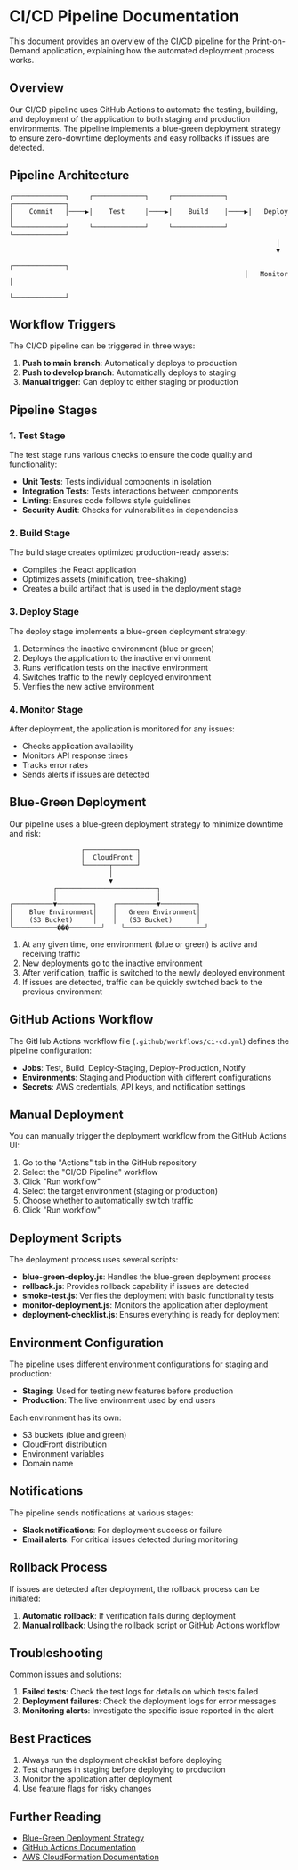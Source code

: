 # CI/CD Pipeline Documentation

This document provides an overview of the CI/CD pipeline for the Print-on-Demand application, explaining how the automated deployment process works.

## Overview

Our CI/CD pipeline uses GitHub Actions to automate the testing, building, and deployment of the application to both staging and production environments. The pipeline implements a blue-green deployment strategy to ensure zero-downtime deployments and easy rollbacks if issues are detected.

## Pipeline Architecture

```
┌─────────────┐     ┌─────────────┐     ┌─────────────┐     ┌─────────────┐
│    Commit   │────▶│    Test     │────▶│    Build    │────▶│   Deploy    │
└─────────────┘     └─────────────┘     └─────────────┘     └─────────────┘
                                                                   │
                                                                   ▼
                                                           ┌─────────────┐
                                                           │   Monitor   │
                                                           └─────────────┘
```

## Workflow Triggers

The CI/CD pipeline can be triggered in three ways:

1. **Push to main branch**: Automatically deploys to production
2. **Push to develop branch**: Automatically deploys to staging
3. **Manual trigger**: Can deploy to either staging or production

## Pipeline Stages

### 1. Test Stage

The test stage runs various checks to ensure the code quality and functionality:

- **Unit Tests**: Tests individual components in isolation
- **Integration Tests**: Tests interactions between components
- **Linting**: Ensures code follows style guidelines
- **Security Audit**: Checks for vulnerabilities in dependencies

### 2. Build Stage

The build stage creates optimized production-ready assets:

- Compiles the React application
- Optimizes assets (minification, tree-shaking)
- Creates a build artifact that is used in the deployment stage

### 3. Deploy Stage

The deploy stage implements a blue-green deployment strategy:

1. Determines the inactive environment (blue or green)
2. Deploys the application to the inactive environment
3. Runs verification tests on the inactive environment
4. Switches traffic to the newly deployed environment
5. Verifies the new active environment

### 4. Monitor Stage

After deployment, the application is monitored for any issues:

- Checks application availability
- Monitors API response times
- Tracks error rates
- Sends alerts if issues are detected

## Blue-Green Deployment

Our pipeline uses a blue-green deployment strategy to minimize downtime and risk:

```
                  ┌─────────────┐
                  │  CloudFront │
                  └──────┬──────┘
                         │
                         ▼
           ┌─────────────────────────┐
           │                         │
┌──────────▼─────────┐    ┌──────────▼─────────┐
│    Blue Environment│    │   Green Environment│
│    (S3 Bucket)     │    │   (S3 Bucket)      │
└───────────���────────┘    └────────────────────┘
```

1. At any given time, one environment (blue or green) is active and receiving traffic
2. New deployments go to the inactive environment
3. After verification, traffic is switched to the newly deployed environment
4. If issues are detected, traffic can be quickly switched back to the previous environment

## GitHub Actions Workflow

The GitHub Actions workflow file (`.github/workflows/ci-cd.yml`) defines the pipeline configuration:

- **Jobs**: Test, Build, Deploy-Staging, Deploy-Production, Notify
- **Environments**: Staging and Production with different configurations
- **Secrets**: AWS credentials, API keys, and notification settings

## Manual Deployment

You can manually trigger the deployment workflow from the GitHub Actions UI:

1. Go to the "Actions" tab in the GitHub repository
2. Select the "CI/CD Pipeline" workflow
3. Click "Run workflow"
4. Select the target environment (staging or production)
5. Choose whether to automatically switch traffic
6. Click "Run workflow"

## Deployment Scripts

The deployment process uses several scripts:

- **blue-green-deploy.js**: Handles the blue-green deployment process
- **rollback.js**: Provides rollback capability if issues are detected
- **smoke-test.js**: Verifies the deployment with basic functionality tests
- **monitor-deployment.js**: Monitors the application after deployment
- **deployment-checklist.js**: Ensures everything is ready for deployment

## Environment Configuration

The pipeline uses different environment configurations for staging and production:

- **Staging**: Used for testing new features before production
- **Production**: The live environment used by end users

Each environment has its own:

- S3 buckets (blue and green)
- CloudFront distribution
- Environment variables
- Domain name

## Notifications

The pipeline sends notifications at various stages:

- **Slack notifications**: For deployment success or failure
- **Email alerts**: For critical issues detected during monitoring

## Rollback Process

If issues are detected after deployment, the rollback process can be initiated:

1. **Automatic rollback**: If verification fails during deployment
2. **Manual rollback**: Using the rollback script or GitHub Actions workflow

## Troubleshooting

Common issues and solutions:

1. **Failed tests**: Check the test logs for details on which tests failed
2. **Deployment failures**: Check the deployment logs for error messages
3. **Monitoring alerts**: Investigate the specific issue reported in the alert

## Best Practices

1. Always run the deployment checklist before deploying
2. Test changes in staging before deploying to production
3. Monitor the application after deployment
4. Use feature flags for risky changes

## Further Reading

- [Blue-Green Deployment Strategy](https://martinfowler.com/bliki/BlueGreenDeployment.html)
- [GitHub Actions Documentation](https://docs.github.com/en/actions)
- [AWS CloudFormation Documentation](https://docs.aws.amazon.com/cloudformation/)
